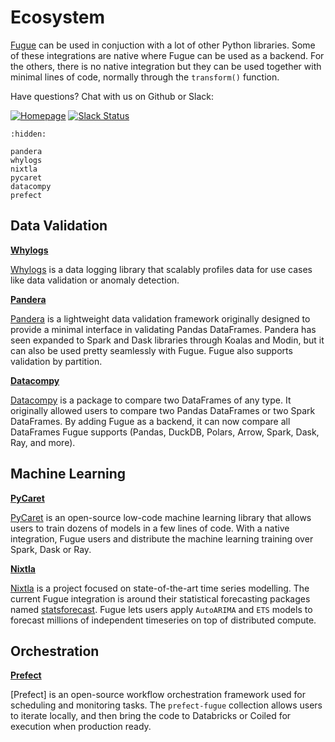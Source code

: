 # Ecosystem

[Fugue](https://github.com/fugue-project/fugue) can be used in conjuction with a lot of other Python libraries. Some of these integrations are native where Fugue can be used as a backend. For the others, there is no native integration but they can be used together with minimal lines of code, normally through the `transform()` function.

Have questions? Chat with us on Github or Slack:

[![Homepage](https://img.shields.io/badge/fugue-source--code-red?logo=github)](https://github.com/fugue-project/fugue)
[![Slack Status](https://img.shields.io/badge/slack-join_chat-white.svg?logo=slack&style=social)](http://slack.fugue.ai)

```{toctree}
:hidden:

pandera
whylogs
nixtla
pycaret
datacompy
prefect
```

## Data Validation

**[Whylogs](whylogs.ipynb)**

[Whylogs](https://github.com/whylabs/whylogs) is a data logging library that scalably profiles data for use cases like data validation or anomaly detection.

**[Pandera](pandera.ipynb)**

[Pandera](https://pandera.readthedocs.io/en/stable/) is a lightweight data validation framework originally designed to provide a minimal interface in validating Pandas DataFrames. Pandera has seen expanded to Spark and Dask libraries through Koalas and Modin, but it can also be used pretty seamlessly with Fugue. Fugue also supports validation by partition.

**[Datacompy](datacompy.ipynb)**

[Datacompy](https://github.com/capitalone/datacompy) is a package to compare two DataFrames of any type. It originally allowed users to compare two Pandas DataFrames or two Spark DataFrames. By adding Fugue as a backend, it can now compare all DataFrames Fugue supports (Pandas, DuckDB, Polars, Arrow, Spark, Dask, Ray, and more).

## Machine Learning

**[PyCaret](pycaret.ipynb)**

[PyCaret](https://pycaret.readthedocs.io/en/stable/) is an open-source low-code machine learning library that allows users to train dozens of models in a few lines of code. With a native integration, Fugue users and distribute the machine learning training over Spark, Dask or Ray.

**[Nixtla](nixtla.ipynb)**

[Nixtla](https://github.com/Nixtla/nixtla) is a project focused on state-of-the-art time series modelling. The current Fugue integration is around their statistical forecasting packages named [statsforecast](https://github.com/Nixtla/statsforecast). Fugue lets users apply `AutoARIMA` and `ETS` models to forecast millions of independent timeseries on top of distributed compute.

## Orchestration

**[Prefect](prefect.ipynb)**

[Prefect] is an open-source workflow orchestration framework used for scheduling and monitoring tasks. The `prefect-fugue` collection allows users to iterate locally, and then bring the code to Databricks or Coiled for execution when production ready.